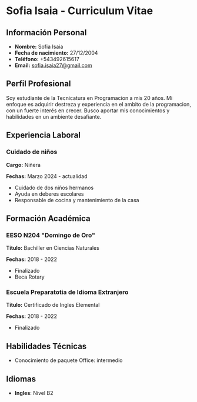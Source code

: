 # Sofia Isaia - Curriculum Vitae

## Información Personal
- **Nombre:** Sofia Isaia
- **Fecha de nacimiento:** 27/12/2004
- **Teléfono:** +543492615617
- **Email:** sofia.isaia27@gmail.com


## Perfil Profesional
Soy estudiante de la Tecnicatura en Programacion a mis 20 años. Mi enfoque es adquirir destreza y experiencia en el ambito de la programacion, con un fuerte interés en crecer. Busco aportar mis conocimientos y habilidades en un ambiente desafiante.

## Experiencia Laboral

### Cuidado de niños
**Cargo:** Niñera 

**Fechas:** Marzo 2024 - actualidad
- Cuidado de dos niños hermanos
- Ayuda en deberes escolares
- Responsable de cocina y mantenimiento de la casa


## Formación Académica

### EESO N204 "Domingo de Oro"
**Título:**  Bachiller en Ciencias Naturales 

**Fechas:** 2018 - 2022
- Finalizado 
- Beca Rotary

### Escuela Preparatotia de Idioma Extranjero
**Título:**  Certificado de Ingles Elemental

**Fechas:** 2018 - 2022
- Finalizado 

## Habilidades Técnicas
- Conocimiento de paquete Office: intermedio

## Idiomas
- **Ingles**: Nivel B2
